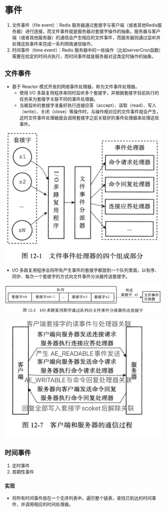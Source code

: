 # 事件

1. 文件事件（file event）：Redis 服务器通过套接字与客户端（或者其他Redis服务器）进行连接，而文件事件就是服务器对套接字操作的抽象。服务器与客户端（或者其他服务器）的通信会产生相应的文件事件，而服务器则通过监听并处理这些事件来完成一系列网络通信操作。
2. 时间事件（time event）：Redis 服务器中的一些操作（比如serverCron函数）需要在给定的时间点执行，而时间事件就是服务器对这类定时操作的抽象。

## 文件事件

- 基于 Reactor 模式开发的网络事件处理器，称为文件事件处理器。
  - 使用 I/O 多路复用程序来同时监听多个套接字，并根据套接字目前执行的任务来为套接字关联不同的事件处理器。
  - 当被监听的套接字准备好执行连接应答（accept）、读取（read）、写人（write）、关闭（close）等操作时，与操作相对应的文件事件就会产生，这时文件事件处理器就会调用套接字之前关联好的事件处理器来处理这些事件。

![fileEventHandler](https://raw.githubusercontent.com/lyjgulu/redis/main/image/fileEventhandler.png)

-  I/O 多路复用程序会将所有产生事件的套接字都放到一个队列里面，以有序、同步、每次一个套接字的方式向文件事件分派器传送套接字。

![taojiezi](https://raw.githubusercontent.com/lyjgulu/redis/main/image/socketlist.png)

![scoketprocess](https://raw.githubusercontent.com/lyjgulu/redis/main/image/scoketprocess.png)

## 时间事件

1. 定时事件
2. 周期性事件

### 实现

- 将所有时间事件放在一个无序列表中，遍历整个链表，查找已到达的时间事件，并调用相应的时间处理器。